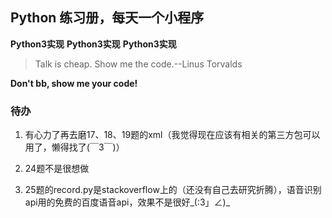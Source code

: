 ## Python 练习册，每天一个小程序

**Python3实现**
**Python3实现**
**Python3实现**

> Talk is cheap. Show me the code.--Linus Torvalds


**Don't bb, show me your code!**


### 待办

1. 有心力了再去磨17、18、19题的xml（我觉得现在应该有相关的第三方包可以用了，懒得找了(￣3￣)）

2. 24题不是很想做

3. 25题的record.py是stackoverflow上的（还没有自己去研究折腾），语音识别api用的免费的百度语音api，效果不是很好_(:3」∠)_
